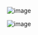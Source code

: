 ![image](https://github.com/user-attachments/assets/1e885e2c-9feb-4b40-8f1f-7d6dac3bb40c)

![image](https://github.com/user-attachments/assets/91cc5306-b33c-4f7f-9552-661108e6eb2d)
